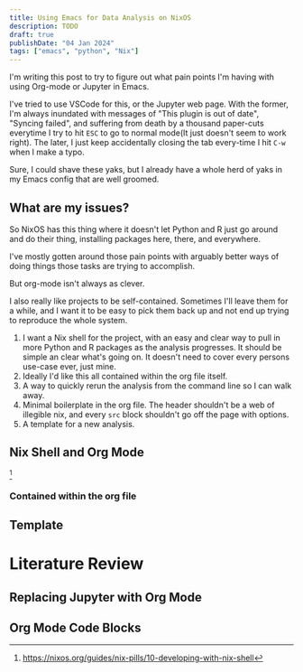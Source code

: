 ```yaml
---
title: Using Emacs for Data Analysis on NixOS
description: TODO
draft: true
publishDate: "04 Jan 2024"
tags: ["emacs", "python", "Nix"]
---
```


I'm writing this post to try to figure out what pain points I'm having with using Org-mode or Jupyter in Emacs.

I've tried to use VSCode for this, or the Jupyter web page. With the former, I'm always inundated with messages of "This plugin is out of date", "Syncing failed", and suffering from death by a thousand paper-cuts everytime I try to hit `ESC` to go to normal mode(It just doesn't seem to work right). The later, I just keep accidentally closing the tab every-time I hit `C-w` when I make a typo.

Sure, I could shave these yaks, but I already have a whole herd of yaks in my Emacs config that are well groomed.

## What are my issues?

So NixOS has this thing where it doesn't let Python and R just go around and do their thing, installing packages here, there, and everywhere.

I've mostly gotten around those pain points with arguably better ways of doing things those tasks are trying to accomplish.

But org-mode isn't always as clever.

I also really like projects to be self-contained. Sometimes I'll leave them for a while, and I want it to be easy to pick them back up and not end up trying to reproduce the whole system.

1. I want a Nix shell for the project, with an easy and clear way to pull in more Python and R packages as the analysis progresses. It should be simple an clear what's going on. It doesn't need to cover every persons use-case ever, just mine.
2. Ideally I'd like this all contained within the org file itself.
3. A way to quickly rerun the analysis from the command line so I can walk away.
4. Minimal boilerplate in the org file. The header shouldn't be a web of illegible nix, and every `src` block shouldn't go off the page with options.
5. A template for a new analysis.

## Nix Shell and Org Mode

[^1]

[^1]: https://nixos.org/guides/nix-pills/10-developing-with-nix-shell

[^2]: https://github.com/AntonHakansson/org-nix-shell

[^3]: https://www.arcadianvisions.com/blog/2018/org-nix-direnv.html

[^4]: https://matthewbauer.us/blog/nix-and-org.html

[^7]: https://discourse.nixos.org/t/nix-shells-in-emacs-org-mode-source-blocks/12673

<!-- Also mentioned https://github.com/shlevy/nix-buffer -->

### Contained within the org file

## Template

<!-- TODO Propably gonna be a nix flake init -->

# Literature Review

## Replacing Jupyter with Org Mode

[^5]: https://michaelneuper.com/posts/replace-jupyter-notebook-with-emacs-org-mode/

[^6]: https://orgmode.org/worg/org-contrib/babel/examples/data-collection-analysis.html

## Org Mode Code Blocks

[^7]: https://orgmode.org/manual/Using-Header-Arguments.html

[^8]: https://orgmode.org/manual/Environment-of-a-Code-Block.html

[^9]: https://orgmode.org/manual/Evaluating-Code-Blocks.html#Cache-results-of-evaluation-1

[^10]: https://orgmode.org/manual/Results-of-Evaluation.html

[^11]: https://orgmode.org/manual/Exporting-Code-Blocks.html
